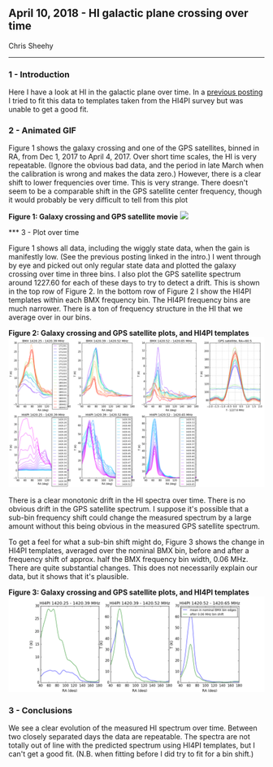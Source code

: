 ## April 10, 2018 - HI galactic plane crossing over time

Chris Sheehy
<hr>

### 1 - Introduction

Here I have a look at HI in the galactic plane over time. In a [previous
posting](../20180216_hifit) I tried to fit this data to templates taken from the
HI4PI survey but was unable to get a good fit.

### 2 - Animated GIF

Figure 1 shows the galaxy crossing and one of the GPS satellites, binned in RA,
from Dec 1, 2017 to April 4, 2017. Over short time scales, the HI is very
repeatable. (Ignore the obvious bad data, and the period in late March when the
calibration is wrong and makes the data zero.) However, there is a clear shift
to lower frequencies over time. This is very strange. There doesn't seem to be a
comparable shift in the GPS satellite center frequency, though it would probably
be very difficult to tell from this plot

**Figure 1: Galaxy crossing and GPS satellite movie**
![](GPSgalcrossanimated.gif)

*** 3 - Plot over time

Figure 1 shows all data, including the wiggly state data, when the gain is
manifestly low. (See the previous posting linked in the intro.) I went through
by eye and picked out only regular state data and plotted the galaxy crossing
over time in three bins. I also plot the GPS satellite spectrum around 1227.60
for each of these days to try to detect a drift. This is shown in the top row of
Figure 2. In the bottom row of Figure 2 I show the HI4PI templates within each
BMX frequency bin. The HI4PI frequency bins are much narrower. There is a ton of
frequency structure in the HI that we average over in our bins. 

**Figure 2: Galaxy crossing and GPS satellite plots, and HI4PI templates**
![](galcross_evol.png)

There is a clear monotonic drift in the HI spectra over time. There is no
obvious drift in the GPS satellite spectrum.
I suppose it's possible that a sub-bin frequency shift could change the measured
spectrum by a large amount without this being obvious in the measured GPS
satellite spectrum. 

To get a feel for what a sub-bin shift might do, Figure 3 shows the change in
HI4PI templates, averaged over the nominal BMX bin, before and after a frequency
shift of approx. half the BMX frequency bin width, 0.06 MHz. There are quite
substantial changes. This does not necessarily explain our data, but it shows
that it's plausible. 

**Figure 3: Galaxy crossing and GPS satellite plots, and HI4PI templates**
![](galcross_binshift.png)

### 3 - Conclusions

We see a clear evolution of the measured HI spectrum over time. Between two
closely separated days the data are repeatable. The spectra are not totally out
of line with the predicted spectrum using HI4PI templates, but I can't get a
good fit. (N.B. when fitting before I did try to fit for a bin shift.)

